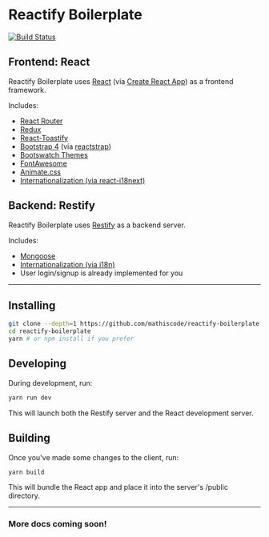 # Reactify Boilerplate
[![Build Status](https://travis-ci.org/mathiscode/reactify-boilerplate.svg?branch=master)](https://travis-ci.org/mathiscode/reactify-boilerplate)

## Frontend: React

Reactify Boilerplate uses [React](https://reactjs.org) (via [Create React App](https://github.com/facebook/create-react-app)) as a frontend framework.

Includes:

* [React Router](https://reacttraining.com/react-router)
* [Redux](https://redux.js.org/)
* [React-Toastify](https://github.com/fkhadra/react-toastify)
* [Bootstrap 4](https://getbootstrap.com) (via [reactstrap](https://reactstrap.github.io/))
* [Bootswatch Themes](https://bootswatch.com)
* [FontAwesome](https://fontawesome.com)
* [Animate.css](https://daneden.github.io/animate.css)
* [Internationalization (via react-i18next)](https://react.i18next.com)

## Backend: Restify

Reactify Boilerplate uses [Restify](http://restify.com) as a backend server.

Includes:

* [Mongoose](https://mongoosejs.com)
* [Internationalization (via i18n)](https://github.com/mashpie/i18n-node)
* User login/signup is already implemented for you

---

## Installing

```bash
git clone --depth=1 https://github.com/mathiscode/reactify-boilerplate.git
cd reactify-boilerplate
yarn # or npm install if you prefer
```

## Developing

During development, run:

```bash
yarn run dev
```

This will launch both the Restify server and the React development server.

## Building

Once you've made some changes to the client, run:

```bash
yarn build
```

This will bundle the React app and place it into the server's /public directory.

---

### More docs coming soon!
